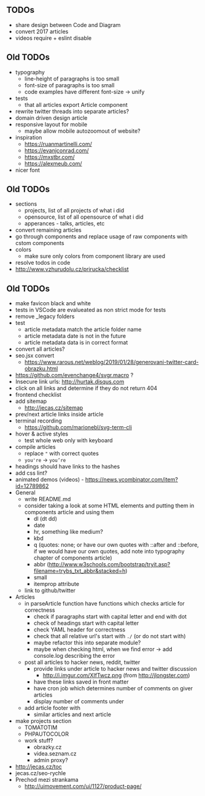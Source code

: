 ## TODOs

- share design between Code and Diagram
- convert 2017 articles
- videos require + eslint disable

## Old TODOs

- typography
  - line-height of paragraphs is too small
  - font-size of paragraphs is too small
  - code examples have different font-size -> unify
- tests
  - that all articles export Article component
- rewrite twitter threads into separate articles?
- domain driven design article
- responsive layout for mobile
  - maybe allow mobile autozoomout of website?
- inspiration
  - https://ruanmartinelli.com/
  - https://evanjconrad.com/
  - https://mxstbr.com/
  - https://alexmeub.com/
- nicer font

## Old TODOs

- sections
  - projects, list of all projects of what i did
  - opensource, list of all opensource of what i did
  - apperances - talks, articles, etc
- convert remaining articles
- go through components and replace usage of raw components with cstom components
- colors
  - make sure only colors from component library are used
- resolve todos in code
- http://www.vzhurudolu.cz/prirucka/checklist

## Old TODOs

- make favicon black and white
- tests in VSCode are evalueated as non strict mode for tests
- remove \_legacy folders
- test
  - article metadata match the article folder name
  - article metadata date is not in the future
  - article metadata data is in correct format
- convert all articles?
- seo.jsx convert
  - https://www.rarous.net/weblog/2019/01/28/generovani-twitter-card-obrazku.html
- https://github.com/evenchange4/svgr.macro ?
- Insecure link urls: http://hurtak.disqus.com
- click on all links and determine if they do not return 404
- frontend checklist
- add sitemap
  - http://jecas.cz/sitemap
- prev/next article links inside article
- terminal recording
  - https://github.com/marionebl/svg-term-cli
- hover & active styles
  - test whole web only with keyboard
- compile articles
  - replace `"` with correct quotes
  - `you're` -> `you’re`
- headings should have links to the hashes
- add css lint?
- animated demos (videos) - https://news.ycombinator.com/item?id=12789862
- General
  - write README.md
  - consider taking a look at some HTML elements and putting them in components article and using them
    - dl (dt dd)
    - date
    - hr, something like medium?
    - kbd
    - q (quotes: none; or have our own quotes with ::after and ::before, if we would have our own quotes, add note into typography chapter of components article)
    - abbr (http://www.w3schools.com/bootstrap/tryit.asp?filename=trybs_txt_abbr&stacked=h)
    - small
    - itemprop attribute
  - link to github/twitter
- Articles
  - in parseArticle function have functions which checks article for correctness
    - check if paragraphs start with capital letter and end with dot
    - check of headings start with capital letter
    - check YAML header for correctness
    - check that all relative url's start with `./` (or do not start with)
    - maybe refactor this into separate module?
    - maybe when checking html, when we find error -> add console.log describing the error
  - post all articles to hacker news, reddit, twitter
    - provide links under article to hacker news and twitter discussion
      - http://i.imgur.com/XIfTwcz.png (from http://jlongster.com)
    - have these links saved in front matter
    - have cron job which determines number of comments on giver articles
    - display number of comments under
  - add article footer with
    - similar articles and next article
- make projects section
  - TOMATOTIM
  - PHPAUTOCOLOR
  - work stuff?
    - obrazky.cz
    - videa.seznam.cz
    - admin proxy?
- http://jecas.cz/toc
- jecas.cz/seo-rychle
- Prechod mezi strankama
  - http://uimovement.com/ui/1127/product-page/
